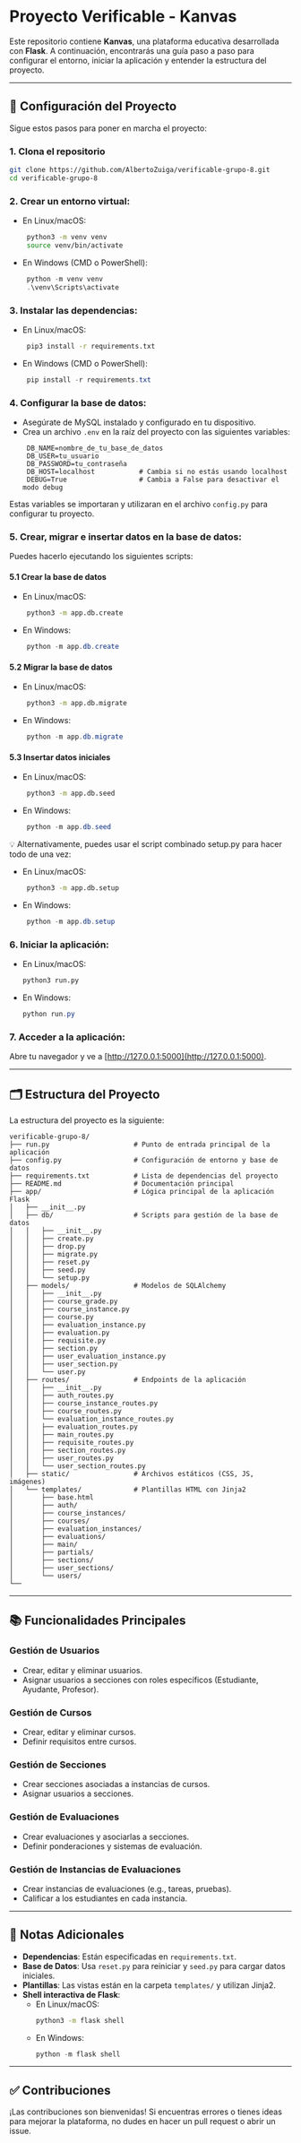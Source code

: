 # Proyecto Verificable - Kanvas

Este repositorio contiene **Kanvas**, una plataforma educativa desarrollada con **Flask**. A continuación, encontrarás una guía paso a paso para configurar el entorno, iniciar la aplicación y entender la estructura del proyecto.

---

## 🚀 Configuración del Proyecto

Sigue estos pasos para poner en marcha el proyecto:

### 1. Clona el repositorio

```bash
git clone https://github.com/AlbertoZuiga/verificable-grupo-8.git
cd verificable-grupo-8
```

### 2. **Crear un entorno virtual**:

  - En Linux/macOS:
    ```bash
     python3 -m venv venv
     source venv/bin/activate
    ```
  - En Windows (CMD o PowerShell):
    ```powershell
     python -m venv venv
     .\venv\Scripts\activate
    ```

### 3. **Instalar las dependencias**:

  - En Linux/macOS:
    ```bash
     pip3 install -r requirements.txt
    ```
  - En Windows (CMD o PowerShell):
    ```powershell
     pip install -r requirements.txt
    ```

### 4. **Configurar la base de datos**:

  - Asegúrate de MySQL instalado y configurado en tu dispositivo.
  - Crea un archivo `.env` en la raíz del proyecto con las siguientes variables:
    ```env
     DB_NAME=nombre_de_tu_base_de_datos
     DB_USER=tu_usuario
     DB_PASSWORD=tu_contraseña
     DB_HOST=localhost           # Cambia si no estás usando localhost
     DEBUG=True                  # Cambia a False para desactivar el modo debug
    ```
  Estas variables se importaran y utilizaran en el archivo `config.py` para configurar tu proyecto.

### **5. Crear, migrar e insertar datos en la base de datos**:
Puedes hacerlo ejecutando los siguientes scripts:

#### **5.1 Crear la base de datos**
  - En Linux/macOS:
    ```bash
     python3 -m app.db.create
    ```
  - En Windows:
    ```powershell
     python -m app.db.create
    ```

#### **5.2 Migrar la base de datos**
  - En Linux/macOS:
    ```bash
     python3 -m app.db.migrate
    ```
  - En Windows:
    ```powershell
     python -m app.db.migrate
    ```

#### **5.3 Insertar datos iniciales**
  - En Linux/macOS:
    ```bash
     python3 -m app.db.seed
    ```
  - En Windows:
    ```powershell
     python -m app.db.seed
    ```

💡 Alternativamente, puedes usar el script combinado setup.py para hacer todo de una vez:
  - En Linux/macOS:
    ```bash
     python3 -m app.db.setup
    ```
  - En Windows:
    ```powershell
     python -m app.db.setup
    ```


### 6. **Iniciar la aplicación**:

  - En Linux/macOS:
    ```bash
    python3 run.py
    ```
  - En Windows:
    ```powershell
    python run.py
    ```

### 7. **Acceder a la aplicación**:

Abre tu navegador y ve a [http://127.0.0.1:5000](http://127.0.0.1:5000).

---

## 🗂 Estructura del Proyecto

La estructura del proyecto es la siguiente:

```
verificable-grupo-8/
├── run.py                     # Punto de entrada principal de la aplicación
├── config.py                  # Configuración de entorno y base de datos
├── requirements.txt           # Lista de dependencias del proyecto
├── README.md                  # Documentación principal
├── app/                       # Lógica principal de la aplicación Flask
│   ├── __init__.py
│   ├── db/                    # Scripts para gestión de la base de datos
│   │   ├── __init__.py
│   │   ├── create.py
│   │   ├── drop.py
│   │   ├── migrate.py
│   │   ├── reset.py
│   │   ├── seed.py
│   │   └── setup.py
│   ├── models/                # Modelos de SQLAlchemy
│   │   ├── __init__.py
│   │   ├── course_grade.py
│   │   ├── course_instance.py
│   │   ├── course.py
│   │   ├── evaluation_instance.py
│   │   ├── evaluation.py
│   │   ├── requisite.py
│   │   ├── section.py
│   │   ├── user_evaluation_instance.py
│   │   ├── user_section.py
│   │   └── user.py
│   ├── routes/                # Endpoints de la aplicación
│   │   ├── __init__.py
│   │   ├── auth_routes.py
│   │   ├── course_instance_routes.py
│   │   ├── course_routes.py
│   │   └── evaluation_instance_routes.py
│   │   ├── evaluation_routes.py
│   │   ├── main_routes.py
│   │   ├── requisite_routes.py
│   │   ├── section_routes.py
│   │   ├── user_routes.py
│   │   └── user_section_routes.py
│   ├── static/                # Archivos estáticos (CSS, JS, imágenes)
│   └── templates/             # Plantillas HTML con Jinja2
│       ├── base.html
│       ├── auth/
│       ├── course_instances/
│       ├── courses/
│       ├── evaluation_instances/
│       ├── evaluations/
│       ├── main/
│       ├── partials/
│       ├── sections/
│       ├── user_sections/
│       └── users/
└── 
```

---
## 📚 Funcionalidades Principales

### Gestión de Usuarios
- Crear, editar y eliminar usuarios.
- Asignar usuarios a secciones con roles específicos (Estudiante, Ayudante, Profesor).

### Gestión de Cursos
- Crear, editar y eliminar cursos.
- Definir requisitos entre cursos.

### Gestión de Secciones
- Crear secciones asociadas a instancias de cursos.
- Asignar usuarios a secciones.

### Gestión de Evaluaciones
- Crear evaluaciones y asociarlas a secciones.
- Definir ponderaciones y sistemas de evaluación.

### Gestión de Instancias de Evaluaciones
- Crear instancias de evaluaciones (e.g., tareas, pruebas).
- Calificar a los estudiantes en cada instancia.

---
## 📝 Notas Adicionales
- **Dependencias**: Están especificadas en `requirements.txt`.
- **Base de Datos**: Usa `reset.py` para reiniciar y `seed.py` para cargar datos iniciales.
- **Plantillas**: Las vistas están en la carpeta `templates/` y utilizan Jinja2.
- **Shell interactiva de Flask**:
  - En Linux/macOS:
     ```bash
     python3 -m flask shell
     ```
   - En Windows:
     ```powershell
     python -m flask shell
     ```

---

## ✅ Contribuciones
¡Las contribuciones son bienvenidas! Si encuentras errores o tienes ideas para mejorar la plataforma, no dudes en hacer un pull request o abrir un issue.